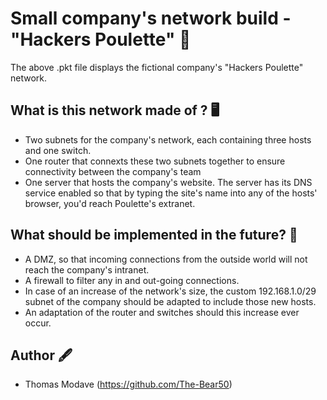 
# Small company's network build - "Hackers Poulette" 🐔

The above .pkt file displays the fictional company's "Hackers Poulette" network.

## What is this network made of ? 🖥️

- Two subnets for the company's network, each containing three hosts and one switch.
- One router that connexts these two subnets together to ensure connectivity between the company's team
- One server that hosts the company's website. The server has its DNS service enabled so that by typing the site's name into any of the hosts' browser, you'd reach Poulette's extranet.


## What should be implemented in the future? 📆

- A DMZ, so that incoming connections from the outside world will not reach the company's intranet.
- A firewall to filter any in and out-going connections.
- In case of an increase of the network's size, the custom 192.168.1.0/29 subnet of the company should be adapted to include those new hosts.
- An adaptation of the router and switches should this increase ever occur.


## Author 🖋️

- Thomas Modave (https://github.com/The-Bear50)

